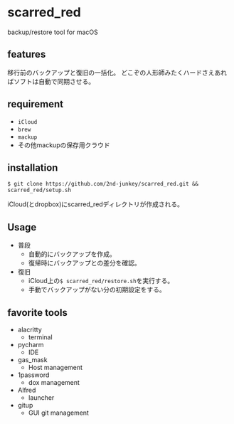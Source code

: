 # scarred_red
backup/restore tool for macOS


## features
移行前のバックアップと復旧の一括化。
どこぞの人形師みたくハードさえあればソフトは自動で同期させる。


## requirement
- `iCloud`
- `brew`
- `mackup`
- その他mackupの保存用クラウド


## installation
`$ git clone https://github.com/2nd-junkey/scarred_red.git && scarred_red/setup.sh`

iCloud(とdropbox)にscarred_redディレクトリが作成される。


## Usage
- 普段
  - 自動的にバックアップを作成。
  - 復帰時にバックアップとの差分を確認。
- 復旧
  - iCloud上の`$ scarred_red/restore.sh`を実行する。
  - 手動でバックアップがない分の初期設定をする。


## favorite tools
- alacritty
  - terminal
- pycharm
  - IDE
- gas_mask
  - Host management
- 1password
  - dox management
- Alfred
  - launcher
- gitup
  - GUI git management
